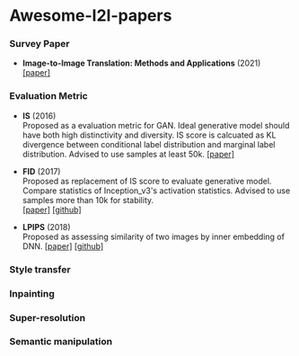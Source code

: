 Awesome-I2I-papers
===

### Survey Paper
* **Image-to-Image Translation: Methods and Applications** (2021)   
[[paper]](https://arxiv.org/pdf/2101.08629.pdf)

### Evaluation Metric
* **IS** (2016)   
Proposed as a evaluation metric for GAN. Ideal generative model should have both high distinctivity and diversity. IS score is calcuated as KL divergence between conditional label distribution and marginal label distribution. Advised to use samples at least 50k.   [[paper]](https://proceedings.neurips.cc/paper/2016/file/8a3363abe792db2d8761d6403605aeb7-Paper.pdf) 

* **FID** (2017)   
Proposed as replacement of IS score to evaluate generative model. Compare statistics of   Inception_v3's activation statistics. Advised to use samples more than 10k for stability.     
[[paper]](https://arxiv.org/pdf/1706.08500.pdf) [[github]](https://github.com/mseitzer/pytorch-fid)

* **LPIPS** (2018)   
Proposed as assessing similarity of two images by inner embedding of DNN. 
[[paper]](https://arxiv.org/abs/1801.03924) [[github]](https://github.com/richzhang/PerceptualSimilarity)

### Style transfer

### Inpainting

### Super-resolution

### Semantic manipulation

